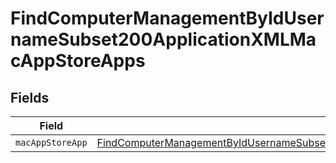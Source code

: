 # FindComputerManagementByIdUsernameSubset200ApplicationXMLMacAppStoreApps


## Fields

| Field                                                                                                                                                                                                       | Type                                                                                                                                                                                                        | Required                                                                                                                                                                                                    | Description                                                                                                                                                                                                 |
| ----------------------------------------------------------------------------------------------------------------------------------------------------------------------------------------------------------- | ----------------------------------------------------------------------------------------------------------------------------------------------------------------------------------------------------------- | ----------------------------------------------------------------------------------------------------------------------------------------------------------------------------------------------------------- | ----------------------------------------------------------------------------------------------------------------------------------------------------------------------------------------------------------- |
| `macAppStoreApp`                                                                                                                                                                                            | [FindComputerManagementByIdUsernameSubset200ApplicationXMLMacAppStoreAppsMacAppStoreApp](../../models/operations/findcomputermanagementbyidusernamesubset200applicationxmlmacappstoreappsmacappstoreapp.md) | :heavy_minus_sign:                                                                                                                                                                                          | N/A                                                                                                                                                                                                         |